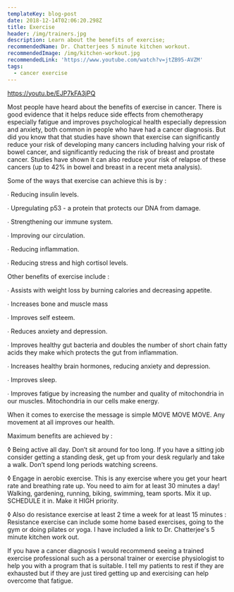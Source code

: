 ```yaml
---
templateKey: blog-post
date: 2018-12-14T02:06:20.298Z
title: Exercise
header: /img/trainers.jpg
description: Learn about the benefits of exercise;
recommendedName: Dr. Chatterjees 5 minute kitchen workout.
recommendedImage: /img/kitchen-workout.jpg
recommendedLink: 'https://www.youtube.com/watch?v=jtZB95-AVZM'
tags:
  - cancer exercise
---
```

https://youtu.be/EJP7kFA3jPQ

Most people have heard about the benefits of exercise in cancer. There is good evidence that it helps reduce side effects from chemotherapy especially fatigue and improves psychological health especially depression and anxiety, both common in people who have had a cancer diagnosis. But did you know that that  studies have shown that exercise can significantly reduce your risk of developing many cancers including halving your risk of bowel cancer, and significantly reducing the risk of breast and prostate cancer. Studies have shown it can also  reduce your risk of relapse of these cancers (up to 42% in bowel and breast in a recent meta analysis). 

Some of the ways that exercise can achieve this is by : 

∙ Reducing insulin levels. 

∙ Upregulating p53 - a protein that protects our DNA from damage.

∙ Strengthening our immune system.

∙ Improving our circulation.

∙ Reducing inflammation.

∙ Reducing stress and high cortisol levels.

Other benefits of exercise include : 

∙ Assists with weight loss by burning calories and decreasing appetite.

∙ Increases bone and muscle mass

∙ Improves self esteem.

∙ Reduces anxiety and depression.

∙ Improves healthy gut bacteria and doubles the number of short chain fatty acids they make which protects the gut from inflammation.

∙ Increases healthy brain hormones, reducing anxiety and depression.

∙ Improves sleep.

∙ Improves fatigue by increasing the number and quality of mitochondria in our muscles. Mitochondria in our cells make energy.

When it comes to exercise the message is simple MOVE MOVE MOVE. Any movement at all improves our health.  

Maximum benefits are achieved by : 

◊ Being active all day. Don’t sit around for too long. If you have a sitting job consider getting a standing desk, get up from your desk regularly and take a walk. Don’t spend long periods watching screens. 

◊ Engage in aerobic exercise. This is any exercise where you get your heart rate and breathing rate up. You need to aim for at least 30 minutes a day! Walking, gardening, running, biking, swimming, team sports. Mix it up. SCHEDULE it in. Make it HIGH priority.

◊ Also do resistance exercise at least 2 time a week for at least 15 minutes : Resistance exercise can include some home based exercises, going to the gym or doing pilates or yoga.
 I have included a link to Dr. Chatterjee's 5 minute kitchen work out.

If you have a cancer diagnosis I would recommend seeing a trained exercise professional such as a personal trainer or exercise physiologist  to help you with a program that is suitable. I tell my patients to rest if they are exhausted but if they are just tired getting up and exercising can help overcome that fatigue.
